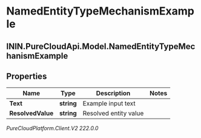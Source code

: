 # NamedEntityTypeMechanismExample

## ININ.PureCloudApi.Model.NamedEntityTypeMechanismExample

## Properties

|Name | Type | Description | Notes|
|------------ | ------------- | ------------- | -------------|
| **Text** | **string** | Example input text | |
| **ResolvedValue** | **string** | Resolved entity value | |



_PureCloudPlatform.Client.V2 222.0.0_
